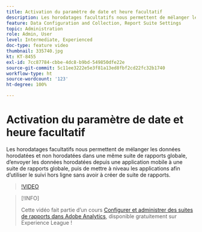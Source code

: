```yaml
---
title: Activation du paramètre de date et heure facultatif
description: Les horodatages facultatifs nous permettent de mélanger les données horodatées et non horodatées dans une même suite de rapports globale, d’envoyer les données horodatées depuis une application mobile à une suite de rapports globale, puis de mettre à niveau les applications afin d’utiliser le suivi hors ligne sans avoir à créer de suite de rapports.
feature: Data Configuration and Collection, Report Suite Settings
topic: Administration
role: Admin, User
level: Intermediate, Experienced
doc-type: feature video
thumbnail: 335740.jpg
kt: KT-8455
exl-id: 7cc87784-cbbe-4dc8-b9bd-549850dfe22e
source-git-commit: 5c11ee3222e5e3f81a13ed8fbf2cd22fc32b1740
workflow-type: ht
source-wordcount: '123'
ht-degree: 100%

---
```


# Activation du paramètre de date et heure facultatif

Les horodatages facultatifs nous permettent de mélanger les données horodatées et non horodatées dans une même suite de rapports globale, d’envoyer les données horodatées depuis une application mobile à une suite de rapports globale, puis de mettre à niveau les applications afin d’utiliser le suivi hors ligne sans avoir à créer de suite de rapports.

>[!VIDEO](https://video.tv.adobe.com/v/335740/?quality=12&learn=on)

>[!INFO]
>
> Cette vidéo fait partie d’un cours [Configurer et administrer des suites de rapports dans Adobe Analytics](https://experienceleague.adobe.com/?recommended=Analytics-A-1-2021.1.administration), disponible gratuitement sur Experience League !